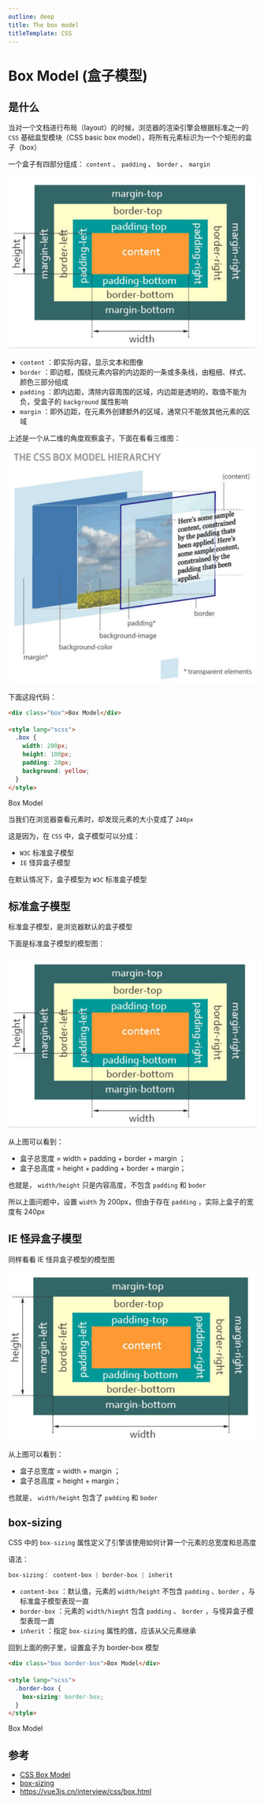 ```yaml
---
outline: deep
title: The box model
titleTemplate: CSS
---
```


# Box Model (盒子模型)

<!-- ![Box model](./images/box_model.png) -->

<Title title="盒子模型" :about="['是什么','标准模型','怪异模型']">API Examples</Title>

## 是什么

当对一个文档进行布局（layout）的时候，浏览器的渲染引擎会根据标准之一的 `CSS` 基础盒型模块（CSS basic box model），将所有元素标识为一个个矩形的盒子（box）

一个盒子有四部分组成： `content` 、 `padding` 、 `border` 、 `margin`

![Box Model Normal](./images/box_model-normal.png)

- `content` ：即实际内容，显示文本和图像
- `border` ：即边框，围绕元素内容的内边距的一条或多条线，由粗细、样式、颜色三部分组成
- `padding` ：即内边距，清除内容周围的区域，内边距是透明的，取值不能为负，受盒子的 `background` 属性影响
- `margin` ：即外边距，在元素外创建额外的区域，通常只不能放其他元素的区域

上述是一个从二维的角度观察盒子，下面在看看三维图：

![Box Model 3D](./images/box_model-3D.png)

下面这段代码：

```html
<div class="box">Box Model</div>

<style lang="scss">
  .box {
    width: 200px;
    height: 100px;
    padding: 20px;
    background: yellow;
  }
</style>
```

<div :class="[$style.box, $style['content-box']]">
  Box Model
</div>

当我们在浏览器查看元素时，却发现元素的大小变成了 `240px`

这是因为，在 `CSS` 中，盒子模型可以分成：

- `W3C` 标准盒子模型
- `IE` 怪异盒子模型

在默认情况下，盒子模型为 `W3C` 标准盒子模型

## 标准盒子模型

标准盒子模型，是浏览器默认的盒子模型

下面是标准盒子模型的模型图：

![Box Model Normal](./images/box_model-normal.png)

从上图可以看到：

- 盒子总宽度 = width + padding + border + margin ；
- 盒子总高度 = height + padding + border + margin；

也就是， `width/height` 只是内容高度，不包含 `padding` 和 `boder`

所以上面问题中，设置 `width` 为 200px，但由于存在 `padding` ，实际上盒子的宽度有 240px

## IE 怪异盒子模型

同样看看 IE 怪异盒子模型的模型图

![Box Model Weird](./images/box_model-weird.png)

从上图可以看到：

- 盒子总宽度 = width + margin ；
- 盒子总高度 = height + margin；

也就是， `width/height` 包含了 `padding` 和 `boder`

## box-sizing

CSS 中的 `box-sizing` 属性定义了引擎该使用如何计算一个元素的总宽度和总高度

语法：

```css
box-sizing： content-box | border-box | inherit
```

- `content-box` ：默认值，元素的 `width/height` 不包含 `padding` 、`border` ，与标准盒子模型表现一直
- `border-box` ：元素的 `width/hieght` 包含 `padding` 、 `border` ，与怪异盒子模型表现一直
- `inherit` ：指定 `box-sizing` 属性的值，应该从父元素继承

回到上面的例子里，设置盒子为 border-box 模型

```html
<div class="box border-box">Box Model</div>

<style lang="scss">
  .border-box {
    box-sizing: border-box;
  }
</style>
```

<div :class="[$style.box, $style['border-box']]">
  Box Model
</div>

## 参考

- [CSS Box Model](https://developer.mozilla.org/en-US/docs/Web/CSS/CSS_Box_Model/Introduction_to_the_CSS_box_model)
- [box-sizing](https://developer.mozilla.org/en-US/docs/Web/CSS/box-sizing)
- https://vue3js.cn/interview/css/box.html

<script setup>
import { Title } from '@components'
</script>

<style module lang="scss">
.box {
  width: 200px;
  height: 100px;
  padding:20px;
  background: yellow;
}

.content-box{
  box-sizing: content-box;
}

.border-box {
  box-sizing: border-box;
}
</style>
